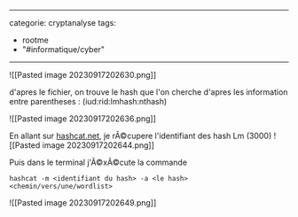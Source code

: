 <script src="../../../js/password-protect.js"></script>

---
categorie: cryptanalyse
tags:
  - rootme
  - "#informatique/cyber"
---
![[Pasted image 20230917202630.png]]

d'apres le fichier, on trouve le hash que l'on cherche d'apres les information entre parentheses : 
(iud:rid:lmhash:nthash)

![[Pasted image 20230917202636.png]]

En allant sur    [hashcat.net](https://hashcat.net/hashcat/), je rÃ©cupere l'identifiant des hash Lm (3000)
![[Pasted image 20230917202644.png]]

Puis dans le terminal j'Ã©xÃ©cute la commande 
```
hashcat -m <identifiant du hash> -a <le hash> <chemin/vers/une/wordlist>
```
![[Pasted image 20230917202649.png]]